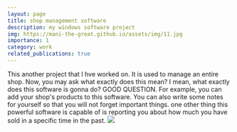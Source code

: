 ```yaml
---
layout: page
title: shop management software
description: my windows software project
img: https://mani-the-great.github.io/assets/img/11.jpg
importance: 1
category: work
related_publications: true
---
```

This another project that I hve worked on.
It is used to manage an entire shop. Now, you may ask what exactly does this mean? I mean, what exactly does this software is gonna do? GOOD QUESTION. For example, you can add your shop's products to this software. You can also write some notes for yourself so that you will not forget important things.
one other thing this powerful software is capable of is reporting you about how much you have sold in a specific time in the past.
<img src="https://mani-the-great.github.io/assets/img/12.jpg">
